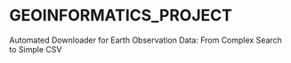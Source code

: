# GEOINFORMATICS_PROJECT
Automated Downloader for Earth Observation Data: From Complex Search to Simple CSV
